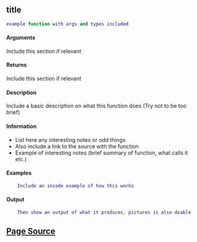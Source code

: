 
## title

```lua
example function with args and types included
```

#### Arguments
Include this section if relevant

#### Returns
Include this section if relevant

#### Description
Include a basic description on what this function does (Try not to be too brief)

#### Information
* List here any interesting notes or odd things
* Also include a link to the source with the function
* Example of interesting notes (brief summary of function, what calls it etc.)

#### Examples
```lua
	Include an incode example of how this works
```

#### Output
```lua
	Then show an output of what it produces, pictures is also doable
```

## [Page Source](!Reference/Function_Template.txt)


